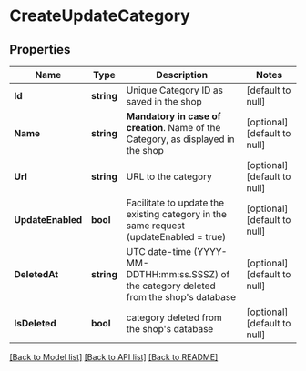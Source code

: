 # CreateUpdateCategory

## Properties
Name | Type | Description | Notes
------------ | ------------- | ------------- | -------------
**Id** | **string** | Unique Category ID as saved in the shop  | [default to null]
**Name** | **string** | **Mandatory in case of creation**. Name of the Category, as displayed in the shop  | [optional] [default to null]
**Url** | **string** | URL to the category | [optional] [default to null]
**UpdateEnabled** | **bool** | Facilitate to update the existing category in the same request (updateEnabled &#x3D; true) | [optional] [default to null]
**DeletedAt** | **string** | UTC date-time (YYYY-MM-DDTHH:mm:ss.SSSZ) of the category deleted from the shop&#39;s database | [optional] [default to null]
**IsDeleted** | **bool** | category deleted from the shop&#39;s database | [optional] [default to null]

[[Back to Model list]](../README.md#documentation-for-models) [[Back to API list]](../README.md#documentation-for-api-endpoints) [[Back to README]](../README.md)


